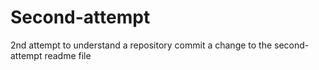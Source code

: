 # Second-attempt
2nd attempt to understand a repository
commit a change to the second-attempt readme file
